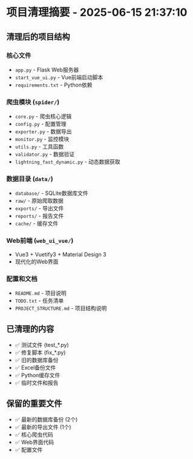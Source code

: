 # 项目清理摘要 - 2025-06-15 21:37:10

## 清理后的项目结构

### 核心文件
- `app.py` - Flask Web服务器
- `start_vue_ui.py` - Vue前端启动脚本
- `requirements.txt` - Python依赖

### 爬虫模块 (`spider/`)
- `core.py` - 爬虫核心逻辑
- `config.py` - 配置管理
- `exporter.py` - 数据导出
- `monitor.py` - 监控模块
- `utils.py` - 工具函数
- `validator.py` - 数据验证
- `lightning_fast_dynamic.py` - 动态数据获取

### 数据目录 (`data/`)
- `database/` - SQLite数据库文件
- `raw/` - 原始爬取数据
- `exports/` - 导出文件
- `reports/` - 报告文件
- `cache/` - 缓存文件

### Web前端 (`web_ui_vue/`)
- Vue3 + Vuetify3 + Material Design 3
- 现代化的Web界面

### 配置和文档
- `README.md` - 项目说明
- `TODO.txt` - 任务清单
- `PROJECT_STRUCTURE.md` - 项目结构说明

## 已清理的内容
- ✅ 测试文件 (test_*.py)
- ✅ 修复脚本 (fix_*.py)
- ✅ 旧的数据库备份
- ✅ Excel备份文件
- ✅ Python缓存文件
- ✅ 临时文件和报告

## 保留的重要文件
- ✅ 最新的数据库备份 (2个)
- ✅ 最新的导出文件 (1个)
- ✅ 核心爬虫代码
- ✅ Web界面代码
- ✅ 配置文件
